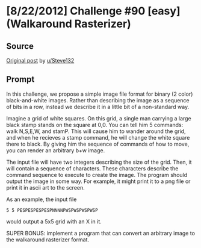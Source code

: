 # [8/22/2012] Challenge #90 [easy] (Walkaround Rasterizer)

## Source

[Original post](https://old.reddit.com/r/dailyprogrammer/comments/ynw53/8222012_challenge_90_easy_walkaround_rasterizer/) by [u/Steve132](https://old.reddit.com/user/Steve132)

## Prompt

In this challenge, we propose a simple image file format for binary (2 color) black-and-white images.
Rather than describing the image as a sequence of bits in a row, instead we describe it in a little bit of a non-standard way.

Imagine a grid of white squares.  On this grid, a single man carrying a large black stamp stands on the square at 0,0.  You can tell him 5 commands: walk N,S,E,W, and stamP.   This will cause him to wander around the grid, and when he recieves a stamp command, he will change the white square there to black.  By giving him the sequence of commands
of how to move, you can render an arbitrary b+w image.

The input file will have two integers describing the size of the grid.  Then, it will contain a sequence of characters.  These characters describe the command sequence to execute to create the image.  The program should output the image in some way.  For example, it might print it to a png file or print it in ascii art to the screen.

As an example, the input file

    5 5 PESPESPESPESPNNNNPWSPWSPWSPWSP

would output a 5x5 grid with an X in it.


SUPER BONUS: implement a program that can convert an arbitrary image to the walkaround rasterizer format.
